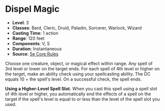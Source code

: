 # Dispel Magic

- **Level**: 3
- **Classes**: Bard, Cleric, Druid, Paladin, Sorcerer, Warlock, Wizard
- **Casting Time**: 1 action
- **Range**: 120 feet
- **Components**: V, S
- **Duration**: Instantaneous
- **Source**: [5e Core Rules](http://dnd.wizards.com/articles/features/systems-reference-document-srd)

Choose one creature, object, or magical effect within range. Any spell of 3rd level or lower on the target ends. For each spell of 4th level or higher on the target, make an ability check using your spellcasting ability. The DC equals 10 + the spell's level. On a successful check, the spell ends.

**Using a Higher-Level Spell Slot.** When you cast this spell using a spell slot of 4th level or higher, you automatically end the effects of a spell on the target if the spell's level is equal to or less than the level of the spell slot you used.
